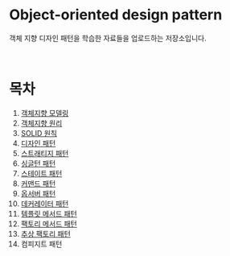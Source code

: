 # Object-oriented design pattern

객체 지향 디자인 패턴을 학습한 자료들을 업로드하는 저장소입니다.

</br>

# 목차

1. [객체지향 모델링](https://github.com/LeeSM0518/design-pattern/tree/master/src/object_oriented_modeling)
2. [객체지향 원리](https://github.com/LeeSM0518/design-pattern/tree/master/src/object_oriented_principle)
3. [SOLID 원칙](https://github.com/LeeSM0518/design-pattern/tree/master/src/solid_rule)
4. [디자인 패턴](https://github.com/LeeSM0518/design-pattern/tree/master/src/design_pattern)
5. [스트래티지 패턴](https://github.com/LeeSM0518/design-pattern/tree/master/src/strategy_pattern)
6. [싱글턴 패턴](https://github.com/LeeSM0518/design-pattern/tree/master/src/singleton_pattern)
7. [스테이트 패턴](https://github.com/LeeSM0518/design-pattern/tree/master/src/state_pattern)
8. [커맨드 패턴](https://github.com/LeeSM0518/design-pattern/tree/master/src/command_pattern)
9. [옵서버 패턴](https://github.com/LeeSM0518/design-pattern/tree/master/src/observer_pattern)
10. [데커레이터 패턴](https://github.com/LeeSM0518/design-pattern/tree/master/src/decorator_pattern)
11. [템플릿 메서드 패턴](https://github.com/LeeSM0518/design-pattern/tree/master/src/template_method_pattern)
12. [팩토리 메서드 패턴](https://github.com/LeeSM0518/design-pattern/tree/master/src/factory_method_pattern)
13. [추상 팩토리 패턴](https://github.com/LeeSM0518/design-pattern/tree/master/src/abstract_factory_pattern)
14. 컴피지트 패턴
